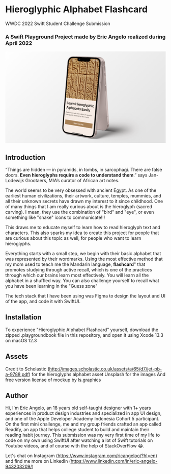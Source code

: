 # Hieroglyphic Alphabet Flashcard
WWDC 2022 Swift Student Challenge Submission

### A Swift Playground Project made by Eric Angelo realized during April 2022

![WWDC2022 cover](https://github.com/eric1503/ericAngelo-WWDC22/blob/main/thumbnail%20(1).png)

## Introduction
“Things are hidden — in pyramids, in tombs, in sarcophagi. There are false doors. **Even hieroglyphs require a code to understand them**.” says Jan-Lodewijk Grootaers, MIA’s curator of African art notes.

The world seems to be very obsessed with ancient Egypt. As one of the earliest human civilizations, their artwork, culture, temples, mummies, and all their unknown secrets have drawn my interest to it since childhood. One of many things that I am really curious about is the hieroglyph (sacred carving). I mean, they use the combination of "bird" and "eye", or even something like "snake" icons to communicate!!!

This draws me to educate myself to learn how to read hieroglyph text and characters. This also sparks my idea to create this project for people that are curious about this topic as well, for people who want to learn hieroglyphs.

Everything starts with a small step, we begin with their basic alphabet that was represented by their wordmarks. Using the most effective method that my mom used to teach me the Mandarin language, **flashcard**" that promotes studying through active recall, which is one of the practices through which our brains learn most effectively. You will learn all the alphabet in a shuffled way. You can also challenge yourself to recall what you have been learning in the "Guess zone"

The tech stack that I have been using was Figma to design the layout and UI of the app, and code it with SwiftUI.

## Installation
To experience "Hieroglyphic Alphabet Flashcard" yourself, download the zipped .playgroundbook file in this repository, and open it using Xcode 13.3 on macOS 12.3

## Assets
Credit to Scholastic (http://images.scholastic.co.uk/assets/a/65/d7/jet-pb-a-9788.pdf) for the hieroglyphs alphabet asset
Unsplash for the images
And free version license of mockup by ls.graphics

## Author
Hi, I'm Eric Angelo, an 18 years old self-taught designer with 1+ years experiences in product design industries and specialized in app UI design, and one of the Apple Developer Academy Indonesia Cohort 5 participant. On the first mini challenge, me and my group friends crafted an app called Readify, an app that helps college student to build and maintain their reading habit journey. This submission was my very first time of my life to code on my own using SwiftUI after watching a lot of Swift tutorials on Youtube videos, and of course with the help of StackOverFlow 😂.

Let's chat on Instagram (https://www.instagram.com/ricangeloo/?hl=en) and find me more on LinkedIn (https://www.linkedin.com/in/eric-angelo-943203209/)
